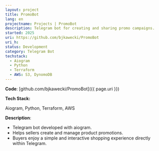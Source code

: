 ```yaml
---
layout: project
title: PromoBot
lang: en
projectname: Projects | PromoBot
description: Telegram bot for creating and sharing promo campaigns.
started: 2025
uri: https://github.com/bjkawecki/PromoBot
uri_h:
status: Development
category: Telegram Bot
techstack:
  - Aiogram
  - Python
  - Terraform
  - AWS: S3, DynomoDB
---
```


**Code**: [github.com/bjkawecki/PromoBot]({{ page.uri }})

**Tech Stack:**

Aiogram, Python, Terraform, AWS

**Description**:

- Telegram bot developed with aiogram.
- Helps sellers create and manage product promotions.
- Buyers enjoy a simple and interactive shopping experience directly within Telegram.
